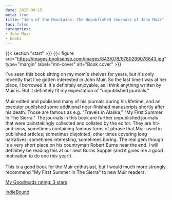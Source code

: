 ```yaml
---
date: 2015-08-15
meta: true
title: "John of the Mountains: The Unpublished Journals of John Muir"
toc: false
categories:
- John Muir
- books
---
```


{{< section "start" >}}
{{< figure src="https://images.booksense.com/images/843/078/9780299078843.jpg" type="margin" label="mn-cover" alt="Book cover" >}}

I've seen this book sitting on my mom's shelves for years, but it's only recently that I've gotten interested in John Muir. So the last time I was at her place, I borrowed it. It's definitely enjoyable, as I think anything written by Muir is. But it definitely fit my expectation of "unpublished journals." <br /><br />Muir edited and published many of his journals during his lifetime, and an executor published some additional near-finished manuscripts shortly after his death. Those are famous as e.g. "Travels in Alaska," "My First Summer In The Sierra." The journals in this book are further unpublished journals that were painstakingly collected and collated by the editor. They are hit-and-miss, sometimes containing famous turns of phrase that Muir used in published articles; sometimes disjointed, other times covering long narratives; sometimes interesting, sometimes boring. The real gem though is a very short piece on his countryman Robert Burns near the end. I will definitely be reading this at our next Burns Supper (and it gives me a good motivation to do one this year!).<br /><br />This is a good book for the Muir enthusiast, but I would much more strongly recommend "My First Summer In The Sierra" to new Muir readers.

[My Goodreads rating: 3 stars](https://www.goodreads.com/review/show/1344242119)  

[IndieBound](https://www.indiebound.org/book/9780299078843)
